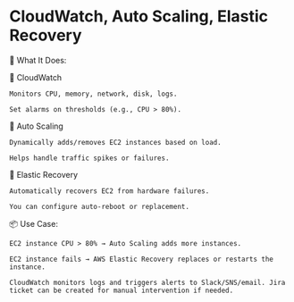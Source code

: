  # CloudWatch, Auto Scaling, Elastic Recovery

🧠 What It Does:

🔸 CloudWatch

    Monitors CPU, memory, network, disk, logs.

    Set alarms on thresholds (e.g., CPU > 80%).

🔸 Auto Scaling

    Dynamically adds/removes EC2 instances based on load.

    Helps handle traffic spikes or failures.

🔸 Elastic Recovery

    Automatically recovers EC2 from hardware failures.

    You can configure auto-reboot or replacement.

📦 Use Case:

    EC2 instance CPU > 80% → Auto Scaling adds more instances.

    EC2 instance fails → AWS Elastic Recovery replaces or restarts the instance.

    CloudWatch monitors logs and triggers alerts to Slack/SNS/email. Jira ticket can be created for manual intervention if needed.
